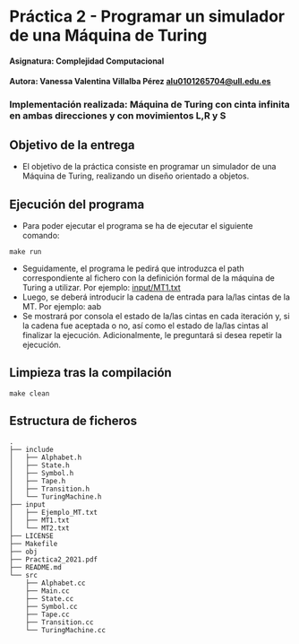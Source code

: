 # Práctica 2 - Programar un simulador de una Máquina de Turing

#### Asignatura: Complejidad Computacional
#### Autora: Vanessa Valentina Villalba Pérez alu0101265704@ull.edu.es
### Implementación realizada: Máquina de Turing con cinta infinita en ambas direcciones y con movimientos L,R y S

## Objetivo de la entrega
* El objetivo de la práctica consiste en programar un simulador de una Máquina de
Turing, realizando un diseño orientado a objetos.

## Ejecución del programa
* Para poder ejecutar el programa se ha de ejecutar el siguiente comando:
  
```
make run
```
* Seguidamente, el programa le pedirá que introduzca el path correspondiente al fichero con la definición formal de la máquina de Turing a utilizar. Por ejemplo: [input/MT1.txt](input/MT1.txt)
* Luego, se deberá introducir la cadena de entrada para la/las cintas de la MT. Por ejemplo: aab
* Se mostrará por consola el estado de la/las cintas en cada iteración y, si la cadena fue aceptada o no, así como el estado de la/las cintas al finalizar la ejecución. Adicionalmente, le preguntará si desea repetir la ejecución. 

## Limpieza tras la compilación
```
make clean
```

## Estructura de ficheros
```
.
├── include
│   ├── Alphabet.h
│   ├── State.h
│   ├── Symbol.h
│   ├── Tape.h
│   ├── Transition.h
│   └── TuringMachine.h
├── input
│   ├── Ejemplo_MT.txt
│   ├── MT1.txt
│   └── MT2.txt
├── LICENSE
├── Makefile
├── obj
├── Practica2_2021.pdf
├── README.md
└── src
    ├── Alphabet.cc
    ├── Main.cc
    ├── State.cc
    ├── Symbol.cc
    ├── Tape.cc
    ├── Transition.cc
    └── TuringMachine.cc
```
